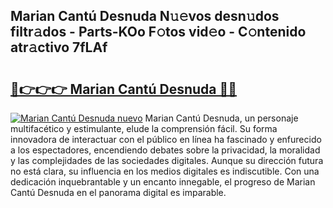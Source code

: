 ## Marian Cantú Desnuda N𝚞𝚎vos desn𝚞dos filtr𝚊dos - Parts-KOo F𝚘tos vid𝚎o - C𝚘ntenido atr𝚊ctivo 7fLAf

# <h2><a href="http://mban98.tromn.icu/?c=Marian+Cant%c3%ba+Desnuda">🔗👉👉👉 Marian Cantú Desnuda 🔗🔗</a></h2>

[![Marian Cantú Desnuda nuevo](https://i.imgur.com/pEAQMta.gif)](http://mban98.tromn.icu/?c=Marian+Cant%c3%ba+Desnuda)
Marian Cantú Desnuda, un personaje multifacético y estimulante, elude la comprensión fácil. Su forma innovadora de interactuar con el público en línea ha fascinado y enfurecido a los espectadores, encendiendo debates sobre la privacidad, la moralidad y las complejidades de las sociedades digitales. Aunque su dirección futura no está clara, su influencia en los medios digitales es indiscutible. Con una dedicación inquebrantable y un encanto innegable, el progreso de Marian Cantú Desnuda en el panorama digital es imparable.
